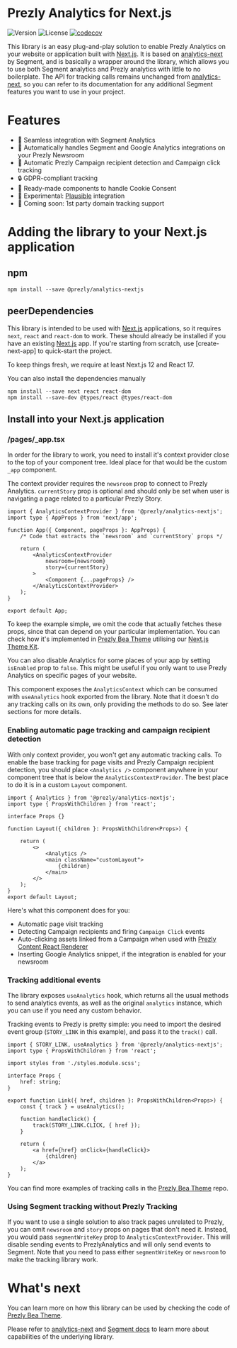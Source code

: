 # Prezly Analytics for Next.js

![Version](https://img.shields.io/npm/v/@prezly/analytics-nextjs)
![License](https://img.shields.io/npm/l/@prezly/analytics-nextjs)
[![codecov](https://codecov.io/gh/prezly/analytics/branch/main/graph/badge.svg?token=C6E6D5588L)](https://codecov.io/gh/prezly/analytics)

This library is an easy plug-and-play solution to enable Prezly Analytics on your website or application built with [Next.js]. It is based on [analytics-next] by Segment, and is basically a wrapper around the library, which allows you to use both Segment analytics and Prezly analytics with little to no boilerplate. The API for tracking calls remains unchanged from [analytics-next], so you can refer to its documentation for any additional Segment features you want to use in your project.

# Features

- 🔁 Seamless integration with Segment Analytics
- 🤖 Automatically handles Segment and Google Analytics integrations on your Prezly Newsroom
- 💌 Automatic Prezly Campaign recipient detection and Campaign click tracking
- 🔒 GDPR-compliant tracking
- 🍪 Ready-made components to handle Cookie Consent
- 🧪 Experimental: [Plausible] integration
- 🚀 Coming soon: 1st party domain tracking support

# Adding the library to your Next.js application

## npm

```Shell
npm install --save @prezly/analytics-nextjs
```

## peerDependencies

This library is intended to be used with [Next.js] applications, so it requires `next`, `react` and `react-dom` to work. These should already be installed if you have an existing [Next.js] app.
If you're starting from scratch, use [create-next-app] to quick-start the project.

To keep things fresh, we require at least Next.js 12 and React 17.

You can also install the dependencies manually
```Shell
npm install --save next react react-dom
npm install --save-dev @types/react @types/react-dom
```

## Install into your Next.js application

### /pages/_app.tsx

In order for the library to work, you need to install it's context provider close to the top of your component tree. Ideal place for that would be the custom `_app` component.

The context provider requires the `newsroom` prop to connect to Prezly Analytics. `currentStory` prop is optional and should only be set when user is navigating a page related to a particular Prezly Story.

```tsx
import { AnalyticsContextProvider } from '@prezly/analytics-nextjs';
import type { AppProps } from 'next/app';

function App({ Component, pageProps }: AppProps) {
    /* Code that extracts the `newsroom` and `currentStory` props */

    return (
        <AnalyticsContextProvider
            newsroom={newsroom}
            story={currentStory}
        >
            <Component {...pageProps} />
        </AnalyticsContextProvider>
    );
}

export default App;
```

To keep the example simple, we omit the code that actually fetches these props, since that can depend on your particular implementation. You can check how it's implemented in [Prezly Bea Theme](https://github.com/prezly/theme-nextjs-bea/blob/f6f04515314bd2297cd7b1303f33bd24c564e182/pages/_app.tsx#L15) utilising our [Next.js Theme Kit](https://github.com/prezly/theme-kit-nextjs).

You can also disable Analytics for some places of your app by setting `isEnabled` prop to `false`. This might be useful if you only want to use Prezly Analytics on specific pages of your website.

This component exposes the `AnalyticsContext` which can be consumed with `useAnalytics` hook exported from the library. Note that it doesn't do any tracking calls on its own, only providing the methods to do so. See later sections for more details.

### Enabling automatic page tracking and campaign recipient detection

With only context provider, you won't get any automatic tracking calls. To enable the base tracking for page visits and Prezly Campaign recipient detection, you should place `<Analytics />` component anywhere in your component tree that is below the `AnalyticsContextProvider`. The best place to do it is in a custom `Layout` component.

```tsx
import { Analytics } from '@prezly/analytics-nextjs';
import type { PropsWithChildren } from 'react';

interface Props {}

function Layout({ children }: PropsWithChildren<Props>) {

    return (
        <>
            <Analytics />
            <main className="customLayout">
                {children}
            </main>
        </>
    );
}
export default Layout;
```

Here's what this component does for you:
- Automatic page visit tracking
- Detecting Campaign recipients and firing `Campaign Click` events
- Auto-clicking assets linked from a Campaign when used with [Prezly Content React Renderer]
- Inserting Google Analytics snippet, if the integration is enabled for your newsroom

### Tracking additional events

The library exposes `useAnalytics` hook, which returns all the usual methods to send analytics events, as well as the original `analytics` instance, which you can use if you need any custom behavior.

Tracking events to Prezly is pretty simple: you need to import the desired event group (`STORY_LINK` in this example), and pass it to the `track()` call.

```tsx
import { STORY_LINK, useAnalytics } from '@prezly/analytics-nextjs';
import type { PropsWithChildren } from 'react';

import styles from './styles.module.scss';

interface Props {
    href: string;
}

export function Link({ href, children }: PropsWithChildren<Props>) {
    const { track } = useAnalytics();

    function handleClick() {
        track(STORY_LINK.CLICK, { href });
    }

    return (
        <a href={href} onClick={handleClick}>
            {children}
        </a>
    );
}
```

You can find more examples of tracking calls in the [Prezly Bea Theme] repo.

### Using Segment tracking without Prezly Tracking

If you want to use a single solution to also track pages unrelated to Prezly, you can omit `newsroom` and `story` props on pages that don't need it. 
Instead, you would pass `segmentWriteKey` prop to `AnalyticsContextProvider`. This will disable sending events to PrezlyAnalytics and will only send events to Segment.
Note that you need to pass either `segmentWriteKey` or `newsroom` to make the tracking library work.

# What's next

You can learn more on how this library can be used by checking the code of [Prezly Bea Theme].

Please refer to [analytics-next] and [Segment docs](https://segment.com/docs/connections/sources/catalog/libraries/website/javascript/) to learn more about capabilities of the underlying library.

[analytics-next]: https://github.com/segmentio/analytics-next
[Next.js]: https://nextjs.org
[Prezly Bea Theme]: https://github.com/prezly/theme-nextjs-bea
[Prezly Content React Renderer]: https://www.npmjs.com/package/@prezly/content-renderer-react-js
[Plausible]: https://plausible.io